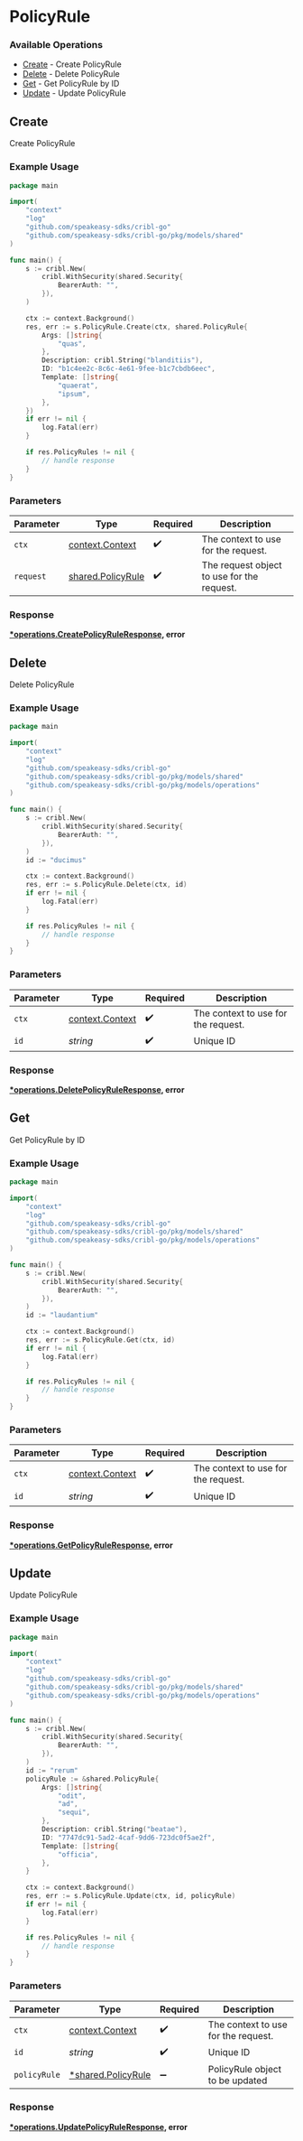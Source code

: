 # PolicyRule

### Available Operations

* [Create](#create) - Create PolicyRule
* [Delete](#delete) - Delete PolicyRule
* [Get](#get) - Get PolicyRule by ID
* [Update](#update) - Update PolicyRule

## Create

Create PolicyRule

### Example Usage

```go
package main

import(
	"context"
	"log"
	"github.com/speakeasy-sdks/cribl-go"
	"github.com/speakeasy-sdks/cribl-go/pkg/models/shared"
)

func main() {
    s := cribl.New(
        cribl.WithSecurity(shared.Security{
            BearerAuth: "",
        }),
    )

    ctx := context.Background()
    res, err := s.PolicyRule.Create(ctx, shared.PolicyRule{
        Args: []string{
            "quas",
        },
        Description: cribl.String("blanditiis"),
        ID: "b1c4ee2c-8c6c-4e61-9fee-b1c7cbdb6eec",
        Template: []string{
            "quaerat",
            "ipsum",
        },
    })
    if err != nil {
        log.Fatal(err)
    }

    if res.PolicyRules != nil {
        // handle response
    }
}
```

### Parameters

| Parameter                                              | Type                                                   | Required                                               | Description                                            |
| ------------------------------------------------------ | ------------------------------------------------------ | ------------------------------------------------------ | ------------------------------------------------------ |
| `ctx`                                                  | [context.Context](https://pkg.go.dev/context#Context)  | :heavy_check_mark:                                     | The context to use for the request.                    |
| `request`                                              | [shared.PolicyRule](../../models/shared/policyrule.md) | :heavy_check_mark:                                     | The request object to use for the request.             |


### Response

**[*operations.CreatePolicyRuleResponse](../../models/operations/createpolicyruleresponse.md), error**


## Delete

Delete PolicyRule

### Example Usage

```go
package main

import(
	"context"
	"log"
	"github.com/speakeasy-sdks/cribl-go"
	"github.com/speakeasy-sdks/cribl-go/pkg/models/shared"
	"github.com/speakeasy-sdks/cribl-go/pkg/models/operations"
)

func main() {
    s := cribl.New(
        cribl.WithSecurity(shared.Security{
            BearerAuth: "",
        }),
    )
    id := "ducimus"

    ctx := context.Background()
    res, err := s.PolicyRule.Delete(ctx, id)
    if err != nil {
        log.Fatal(err)
    }

    if res.PolicyRules != nil {
        // handle response
    }
}
```

### Parameters

| Parameter                                             | Type                                                  | Required                                              | Description                                           |
| ----------------------------------------------------- | ----------------------------------------------------- | ----------------------------------------------------- | ----------------------------------------------------- |
| `ctx`                                                 | [context.Context](https://pkg.go.dev/context#Context) | :heavy_check_mark:                                    | The context to use for the request.                   |
| `id`                                                  | *string*                                              | :heavy_check_mark:                                    | Unique ID                                             |


### Response

**[*operations.DeletePolicyRuleResponse](../../models/operations/deletepolicyruleresponse.md), error**


## Get

Get PolicyRule by ID

### Example Usage

```go
package main

import(
	"context"
	"log"
	"github.com/speakeasy-sdks/cribl-go"
	"github.com/speakeasy-sdks/cribl-go/pkg/models/shared"
	"github.com/speakeasy-sdks/cribl-go/pkg/models/operations"
)

func main() {
    s := cribl.New(
        cribl.WithSecurity(shared.Security{
            BearerAuth: "",
        }),
    )
    id := "laudantium"

    ctx := context.Background()
    res, err := s.PolicyRule.Get(ctx, id)
    if err != nil {
        log.Fatal(err)
    }

    if res.PolicyRules != nil {
        // handle response
    }
}
```

### Parameters

| Parameter                                             | Type                                                  | Required                                              | Description                                           |
| ----------------------------------------------------- | ----------------------------------------------------- | ----------------------------------------------------- | ----------------------------------------------------- |
| `ctx`                                                 | [context.Context](https://pkg.go.dev/context#Context) | :heavy_check_mark:                                    | The context to use for the request.                   |
| `id`                                                  | *string*                                              | :heavy_check_mark:                                    | Unique ID                                             |


### Response

**[*operations.GetPolicyRuleResponse](../../models/operations/getpolicyruleresponse.md), error**


## Update

Update PolicyRule

### Example Usage

```go
package main

import(
	"context"
	"log"
	"github.com/speakeasy-sdks/cribl-go"
	"github.com/speakeasy-sdks/cribl-go/pkg/models/shared"
	"github.com/speakeasy-sdks/cribl-go/pkg/models/operations"
)

func main() {
    s := cribl.New(
        cribl.WithSecurity(shared.Security{
            BearerAuth: "",
        }),
    )
    id := "rerum"
    policyRule := &shared.PolicyRule{
        Args: []string{
            "odit",
            "ad",
            "sequi",
        },
        Description: cribl.String("beatae"),
        ID: "7747dc91-5ad2-4caf-9dd6-723dc0f5ae2f",
        Template: []string{
            "officia",
        },
    }

    ctx := context.Background()
    res, err := s.PolicyRule.Update(ctx, id, policyRule)
    if err != nil {
        log.Fatal(err)
    }

    if res.PolicyRules != nil {
        // handle response
    }
}
```

### Parameters

| Parameter                                               | Type                                                    | Required                                                | Description                                             |
| ------------------------------------------------------- | ------------------------------------------------------- | ------------------------------------------------------- | ------------------------------------------------------- |
| `ctx`                                                   | [context.Context](https://pkg.go.dev/context#Context)   | :heavy_check_mark:                                      | The context to use for the request.                     |
| `id`                                                    | *string*                                                | :heavy_check_mark:                                      | Unique ID                                               |
| `policyRule`                                            | [*shared.PolicyRule](../../models/shared/policyrule.md) | :heavy_minus_sign:                                      | PolicyRule object to be updated                         |


### Response

**[*operations.UpdatePolicyRuleResponse](../../models/operations/updatepolicyruleresponse.md), error**


